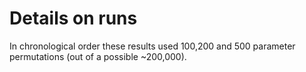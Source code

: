 # Details on runs

In chronological order these results used 100,200 and 500 parameter permutations (out of a possible ~200,000).
